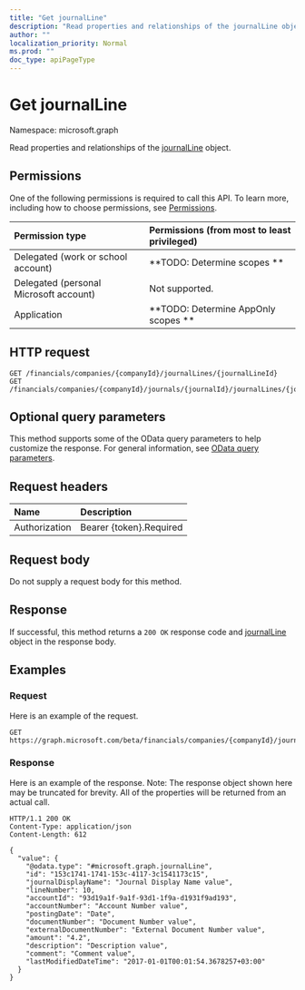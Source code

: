 ```yaml
---
title: "Get journalLine"
description: "Read properties and relationships of the journalLine object."
author: ""
localization_priority: Normal
ms.prod: ""
doc_type: apiPageType
---
```


# Get journalLine

Namespace: microsoft.graph

Read properties and relationships of the [journalLine](../resources/journalline.md) object.

## Permissions
One of the following permissions is required to call this API. To learn more, including how to choose permissions, see [Permissions](/concepts/permissions-reference.md).

|Permission type|Permissions (from most to least privileged)|
|:---|:---|
|Delegated (work or school account)|**TODO: Determine scopes **|
|Delegated (personal Microsoft account)|Not supported.|
|Application|**TODO: Determine AppOnly scopes **|

## HTTP request
<!-- {
  "blockType": "ignored"
}
-->
``` http
GET /financials/companies/{companyId}/journalLines/{journalLineId}
GET /financials/companies/{companyId}/journals/{journalId}/journalLines/{journalLineId}
```

## Optional query parameters
This method supports some of the OData query parameters to help customize the response. For general information, see [OData query parameters](/graph/query-parameters).

## Request headers
|Name|Description|
|:---|:---|
|Authorization|Bearer {token}.Required|

## Request body
Do not supply a request body for this method.

## Response
If successful, this method returns a `200 OK` response code and [journalLine](../resources/journalline.md) object in the response body.

## Examples

### Request
Here is an example of the request.
<!-- {
  "blockType": "request",
  "name": "get_journalline"
}
-->
``` http
GET https://graph.microsoft.com/beta/financials/companies/{companyId}/journalLines/{journalLineId}
```

### Response
Here is an example of the response. Note: The response object shown here may be truncated for brevity. All of the properties will be returned from an actual call.
<!-- {
  "blockType": "response",
  "truncated": true,
  "@odata.type": "microsoft.graph.journalLine"
}
-->
``` http
HTTP/1.1 200 OK
Content-Type: application/json
Content-Length: 612

{
  "value": {
    "@odata.type": "#microsoft.graph.journalLine",
    "id": "153c1741-1741-153c-4117-3c1541173c15",
    "journalDisplayName": "Journal Display Name value",
    "lineNumber": 10,
    "accountId": "93d19a1f-9a1f-93d1-1f9a-d1931f9ad193",
    "accountNumber": "Account Number value",
    "postingDate": "Date",
    "documentNumber": "Document Number value",
    "externalDocumentNumber": "External Document Number value",
    "amount": "4.2",
    "description": "Description value",
    "comment": "Comment value",
    "lastModifiedDateTime": "2017-01-01T00:01:54.3678257+03:00"
  }
}
```

